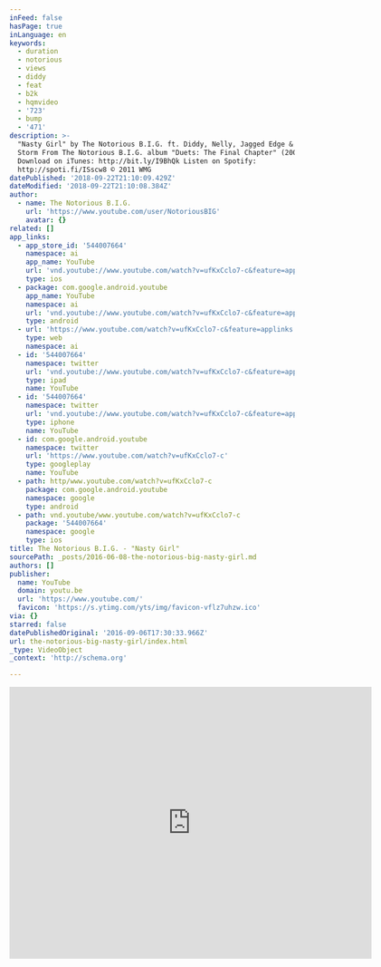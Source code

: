 ```yaml
---
inFeed: false
hasPage: true
inLanguage: en
keywords:
  - duration
  - notorious
  - views
  - diddy
  - feat
  - b2k
  - hqmvideo
  - '723'
  - bump
  - '471'
description: >-
  "Nasty Girl" by The Notorious B.I.G. ft. Diddy, Nelly, Jagged Edge & Avery
  Storm From The Notorious B.I.G. album "Duets: The Final Chapter" (2005).
  Download on iTunes: http://bit.ly/I9BhQk Listen on Spotify:
  http://spoti.fi/ISscw8 © 2011 WMG
datePublished: '2018-09-22T21:10:09.429Z'
dateModified: '2018-09-22T21:10:08.384Z'
author:
  - name: The Notorious B.I.G.
    url: 'https://www.youtube.com/user/NotoriousBIG'
    avatar: {}
related: []
app_links:
  - app_store_id: '544007664'
    namespace: ai
    app_name: YouTube
    url: 'vnd.youtube://www.youtube.com/watch?v=ufKxCclo7-c&feature=applinks'
    type: ios
  - package: com.google.android.youtube
    app_name: YouTube
    namespace: ai
    url: 'vnd.youtube://www.youtube.com/watch?v=ufKxCclo7-c&feature=applinks'
    type: android
  - url: 'https://www.youtube.com/watch?v=ufKxCclo7-c&feature=applinks'
    type: web
    namespace: ai
  - id: '544007664'
    namespace: twitter
    url: 'vnd.youtube://www.youtube.com/watch?v=ufKxCclo7-c&feature=applinks'
    type: ipad
    name: YouTube
  - id: '544007664'
    namespace: twitter
    url: 'vnd.youtube://www.youtube.com/watch?v=ufKxCclo7-c&feature=applinks'
    type: iphone
    name: YouTube
  - id: com.google.android.youtube
    namespace: twitter
    url: 'https://www.youtube.com/watch?v=ufKxCclo7-c'
    type: googleplay
    name: YouTube
  - path: http/www.youtube.com/watch?v=ufKxCclo7-c
    package: com.google.android.youtube
    namespace: google
    type: android
  - path: vnd.youtube/www.youtube.com/watch?v=ufKxCclo7-c
    package: '544007664'
    namespace: google
    type: ios
title: The Notorious B.I.G. - "Nasty Girl"
sourcePath: _posts/2016-06-08-the-notorious-big-nasty-girl.md
authors: []
publisher:
  name: YouTube
  domain: youtu.be
  url: 'https://www.youtube.com/'
  favicon: 'https://s.ytimg.com/yts/img/favicon-vflz7uhzw.ico'
via: {}
starred: false
datePublishedOriginal: '2016-09-06T17:30:33.966Z'
url: the-notorious-big-nasty-girl/index.html
_type: VideoObject
_context: 'http://schema.org'

---
```

<iframe src="https://cdn.embedly.com/widgets/media.html?src=https%3A%2F%2Fwww.youtube.com%2Fembed%2FufKxCclo7-c%3Ffeature%3Doembed&amp;url=http%3A%2F%2Fwww.youtube.com%2Fwatch%3Fv%3DufKxCclo7-c&amp;image=https%3A%2F%2Fi.ytimg.com%2Fvi%2FufKxCclo7-c%2Fhqdefault.jpg&amp;key=b7d04c9b404c499eba89ee7072e1c4f7&amp;type=text%2Fhtml&amp;schema=youtube" width="640" height="480" scrolling="no" frameborder="0" allowfullscreen="" style=""></iframe>